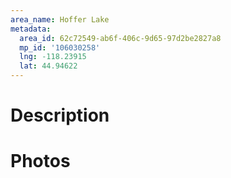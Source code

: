 ```yaml
---
area_name: Hoffer Lake
metadata:
  area_id: 62c72549-ab6f-406c-9d65-97d2be2827a8
  mp_id: '106030258'
  lng: -118.23915
  lat: 44.94622
---
```

# Description

# Photos

